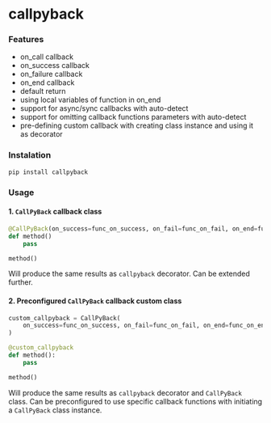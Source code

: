 # callpyback

### Features

- on_call callback
- on_success callback
- on_failure callback
- on_end callback
- default return
- using local variables of function in on_end
- support for async/sync callbacks with auto-detect
- support for omitting callback functions parameters with auto-detect
- pre-defining custom callback with creating class instance and using it as decorator


### Instalation
`pip install callpyback`

### Usage

#### 1. ```CallPyBack``` callback class
```python
@CallPyBack(on_success=func_on_success, on_fail=func_on_fail, on_end=func_on_end)
def method()
    pass

method()
```
Will produce the same results as `callpyback` decorator. Can be extended further.

#### 2. Preconfigured ```CallPyBack``` callback custom class
```python
custom_callpyback = CallPyBack(
    on_success=func_on_success, on_fail=func_on_fail, on_end=func_on_end
)

@custom_callpyback
def method():
    pass

method()
```
Will produce the same results as `callpyback` decorator and `CallPyBack` class. Can be preconfigured to use specific callback functions with initiating a `CallPyBack` class instance.
